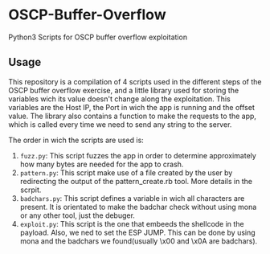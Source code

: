 # OSCP-Buffer-Overflow

Python3 Scripts for OSCP buffer overflow exploitation

## Usage

This repository is a compilation of 4 scripts used in the different steps of the OSCP buffer overflow exercise, and a little library used for storing the variables wich its value doesn't change along the exploitation. This variables are the Host IP, the Port in wich the app is running and the offset value. The library also contains a function to make the requests to the app, which is called every time we need to send any string to the server.

The order in wich the scripts are used is:

1. `fuzz.py`: This script fuzzes the app in order to determine approximately how many bytes are needed for the app to crash.
2. `pattern.py`: This script make use of a file created by the user by redirecting the output of the pattern_create.rb tool. More details in the scrpit.
3. `badchars.py`: This script defines a variable in wich all characters are present. It is orientated to make the badchar check without using mona or any other tool, just the debuger.
4. `exploit.py`: This script is the one that embeeds the shellcode in the payload. Also, we ned to set the ESP JUMP. This can be done by using mona and the badchars we found(usually \x00 and \x0A are badchars).


